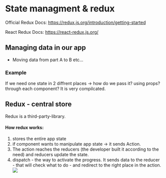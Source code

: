 # State managment & redux

Official Redux Docs: https://redux.js.org/introduction/getting-started

React Redux Docs: https://react-redux.js.org/

## Managing data in our app

- Moving data from part A to B etc...

### Example

If we need one state in 2 diffrent places -> how do we pass it? using props? through each component?
It is very compilcated.

## Redux - central store

Redux is a third-party-library.

#### How redux works:

1. stores the entire app state
2. if component wants to manipulate app state -> it sends Action.
3. The action reaches the reducers (the developer built it according to the need) and reducers update the state.
4. dispatch - the way to activate the progress. It sends data to the reducer - that will check what to do - and redirect to the right place in the action.
   <img src="IMG/2.PNG">
